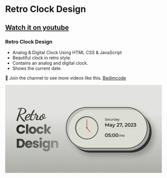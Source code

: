 # Retro Clock Design
## [Watch it on youtube](https://youtu.be/034LwfhqVl8)
### Retro Clock Design

- Analog & Digital Clock Using HTML CSS & JavaScript
- Beautiful clock in retro style.
- Contains an analog and digital clock.
- Shows the current date.

💙 Join the channel to see more videos like this. [Bedimcode](https://www.youtube.com/@Bedimcode)

![preview img](/preview.png)
